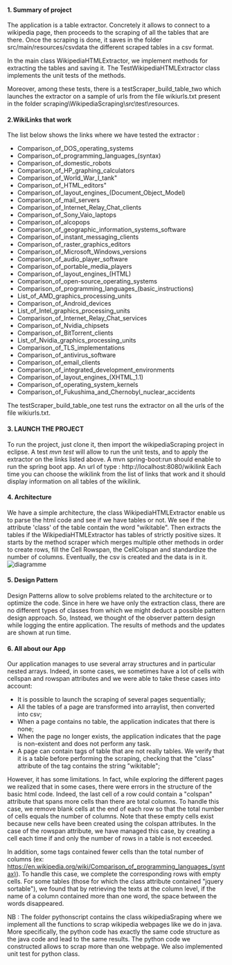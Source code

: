 #### 1. Summary of project
The application is a table extractor. Concretely it allows to connect to a wikipedia page, then proceeds to the scraping of all the tables that are there. Once the scraping is done, it saves in the folder src/main/resources/csvdata the different scraped tables in a csv format. 

In the main class WikipediaHTMLExtractor, we implement methods for extracting the tables and saving it. The TestWikipediaHTMLExtractor class implements the unit tests of the methods. 

Moreover, among these tests, there is a testScraper_build_table_two which launches the extractor on a sample of urls from the file wikiurls.txt present in the folder scraping\WikipediaScraping\src\test\resources. 

#### 2.WikiLinks that work
The list below shows the links where we have tested the extractor : 

- Comparison_of_DOS_operating_systems
- Comparison_of_programming_languages_(syntax)
- Comparison_of_domestic_robots
- Comparison_of_HP_graphing_calculators
- Comparison_of_World_War_I_tank"
- Comparison_of_HTML_editors"
- Comparison_of_layout_engines_(Document_Object_Model)
- Comparison_of_mail_servers
- Comparison_of_Internet_Relay_Chat_clients
- Comparison_of_Sony_Vaio_laptops
- Comparison_of_alcopops
- Comparison_of_geographic_information_systems_software
- Comparison_of_instant_messaging_clients
- Comparison_of_raster_graphics_editors
- Comparison_of_Microsoft_Windows_versions
- Comparison_of_audio_player_software
- Comparison_of_portable_media_players
- Comparison_of_layout_engines_(HTML)
- Comparison_of_open-source_operating_systems
- Comparison_of_programming_languages_(basic_instructions)
- List_of_AMD_graphics_processing_units
- Comparison_of_Android_devices
- List_of_Intel_graphics_processing_units
- Comparison_of_Internet_Relay_Chat_services
- Comparison_of_Nvidia_chipsets
- Comparison_of_BitTorrent_clients
- List_of_Nvidia_graphics_processing_units
- Comparison_of_TLS_implementations
- Comparison_of_antivirus_software
- Comparison_of_email_clients
- Comparison_of_integrated_development_environments
- Comparison_of_layout_engines_(XHTML_1.1)
- Comparison_of_operating_system_kernels
- Comparison_of_Fukushima_and_Chernobyl_nuclear_accidents

The testScraper_build_table_one test runs the extractor on all the urls of the file wikiurls.txt.

#### 3. LAUNCH THE PROJECT
To run the project, just clone it, then import the wikipediaScraping project in eclipse. 
A test *mvn test* will allow to run the unit tests, and to apply the extractor on the links listed above.
A mvn spring-boot:run should enable to run the spring boot app. An url of type :
http://localhost:8080/wikilink
Each time you can choose the wikilink from the list of links that work and it should display information on all tables of the wikilink.

#### 4. Architecture 
We have a simple architecture, the class WikipediaHTMLExtractor enable us to parse the html code and see if we have tables or not. We see if the attribute 'class' of the table contain the word "wikitable".
Then extracts the tables if the WikipediaHTMLExtractor has tables of strictly positive sizes. It starts by the method scraper which merges multiple other methods in order to create rows, fill the Cell Rowspan, the CellColspan and standardize the number of columns.
Eventually, the csv is created and the data is in it. 
![diagramme](https://user-images.githubusercontent.com/50030050/159177550-9288c4fa-f0d7-4806-b86a-5388f6dc0ef9.png)


#### 5.  Design Pattern
Design Patterns allow to solve problems related to the architecture or to optimize the code.
Since in here we have only the extraction class, there are no different types of classes from which we might deduct a possible pattern design approach. So, Instead, we thought of the observer pattern design while logging the entire application. 
The results of methods and the updates are shown at run time. 


#### 6.  All  about our App
 Our application manages to use several array structures and in particular nested arrays.
Indeed, in some cases, we sometimes have a lot of cells with cellspan and rowspan attributes and we were able to take these cases into account:
- It is possible to launch the scraping of several pages sequentially;
- All the tables of a page are transformed into arraylist, then converted into csv;
- When a page contains no table, the application indicates that there is none;
- When the page no longer exists, the application indicates that the page is non-existent and does not perform any task.
- A page can contain tags of table that are not really tables. We verify that it is a table before performing the scraping, checking that the "class" attribute of the tag contains the string "wikitable";

However, it has some limitations. In fact, while  exploring the different pages we realized that in some cases, there were errors in the structure of the basic html code. Indeed, the last cell of a row could contain a "colspan" attribute that spans more cells than there are total columns. To handle this case, we remove blank cells at the end of each row so that the total number of cells equals the number of columns. Note that these empty cells exist because new cells have been created using the colspan attributes. In the case of the rowspan attribute, we have managed this case, by creating a cell each time if and only the number of rows in a table is not exceeded.

In addition, some <tr> </tr> tags contained fewer cells than the total number of columns (ex: https://en.wikipedia.org/wiki/Comparison_of_programming_languages_(syntax)). To handle this case, we complete the corresponding rows with empty cells.
For some tables (those for which the class attribute contained "jquery sortable"), we found that by retrieving the texts at the column level, if the name of a column contained more than one word, the space between the words disappeared.

NB : The folder pythonscript contains the class wikipediaSraping where we implement all the functions to scrap wikipedia webpages like we do in java. More specifically, the python code has exactly the same code structure as the java code and lead to the same results. The python code we constructed allows to scrap more than one webpage. We also implemented unit test for python class. 
